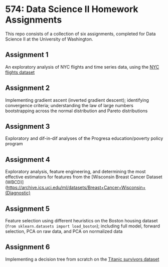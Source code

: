# 574: Data Science II Homework Assignments

This repo consists of a collection of six assignments, completed for Data Science II at the University of Washington.

## Assignment 1
An exploratory analysis of NYC flights and time series data, using the [NYC flights dataset](https://cran.r-project.org/web/packages/nycflights13/nycflights13.pdf)

## Assignment 2
Implementing gradient ascent (inverted gradient descent); identifying convergence criteria; understanding the law of large numbers bootstrapping across the normal distribution and Pareto distributions

## Assignment 3
Exploratory and dif-in-dif analyses of the Progresa education/poverty policy program

## Assignment 4
Exploratory analysis, feature engineering, and determining the most effective estimators for features from the [Wisconsin Breast Cancer Dataset (WBCD)](https://archive.ics.uci.edu/ml/datasets/Breast+Cancer+Wisconsin+(Diagnostic)

## Assignment 5
Feature selection using different heuristics on the Boston housing dataset (`from sklearn.datasets import load_boston`); including full model, forward selection, PCA on raw data, and PCA on normalized data

## Assignment 6
Implementing a decision tree from scratch on the [Titanic survivors dataset](https://www.kaggle.com/c/titanic/data)
